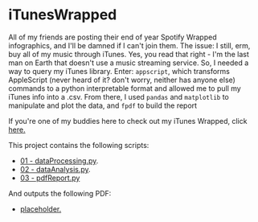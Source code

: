 # iTunesWrapped

All of my friends are posting their end of year Spotify Wrapped infographics, and I'll be damned if I can't join them. The issue: I still, erm, buy all of my music through iTunes. Yes, you read that right - I'm the last man on Earth that doesn't use a music streaming service. So, I needed a way to query my iTunes library. Enter: `appscript`, which transforms AppleScript (never heard of it? don't worry, neither has anyone else) commands to a python interpretable format and allowed me to pull my iTunes info into a .csv. From there, I used `pandas` and `matplotlib` to manipulate and plot the data, and `fpdf` to build the report 

If you're one of my buddies here to check out my iTunes Wrapped, click [here.](https://www.youtube.com/watch?v=dQw4w9WgXcQ)

This project contains the following scripts:
- [01 - dataProcessing.py](https://github.com/kevinroche22/iTunesWrapped/blob/master/scripts/01%20-%20dataProcessing.py).
- [02 - dataAnalysis.py](https://github.com/kevinroche22/iTunesWrapped/blob/master/scripts/02%20-%20dataAnalysis.py).
- [03 - pdfReport.py](https://github.com/kevinroche22/iTunesWrapped/blob/master/scripts/03%20-%20pdfReport.py)

And outputs the following PDF:
- [placeholder.]()
